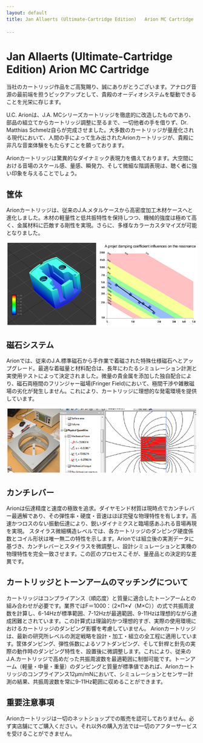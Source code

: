 ```yaml
---
layout: default
title: Jan Allaerts (Ultimate-Cartridge Edition)   Arion MC Cartridge

---
```


# Jan Allaerts (Ultimate-Cartridge Edition)   Arion MC Cartridge

当社のカートリッジ作品をご高覧賜り、誠にありがとうございます。アナログ音源の最前端を担うピックアップとして、貴殿のオーディオシステムを駆動できることを光栄に存じます。

U.C. Arionは、J.A. MCシリーズカートリッジを徹底的に改造したものであり、部品の組立てからカートリッジ調整に至るまで、一切他者の手を借りず、Dr. Matthias Schmelz自らが完成させました。大多数のカートリッジが量産化される現代において、人間の手によって生み出されたArionカートリッジが、貴殿に非凡な音楽体験をもたらすことを願っております。

Arionカートリッジは驚異的なダイナミック表現力を備えております。大空間における音場のスケール感、量感、瞬発力、そして微細な階調表現は、聴く者に強い印象を与えることでしょう。

## 筐体
Arionカートリッジは、従来のJ.A.メタルケースから高密度加工木材ケースへと進化しました。木材の軽量性と低共振特性を保持しつつ、機械的強度は極めて高く、金属材料に匹敵する剛性を実現。さらに、多様なカラーカスタマイズが可能となりました。

![JA1](/resource/Cartridges/JA1.png)


## 磁石システム

Arionでは、従来のJ.A.標準磁石から手作業で着磁された特殊仕様磁石へとアップグレード。最適な着磁量と材料配合は、長年にわたるシミュレーション計測と実使用テストによって決定されました。微量の貴金属を添加した独自配合により、磁石両極間のフリンジャー磁場(Fringer Field)において、極間干渉や雑散磁場の劣化が発生しません。これにより、カートリッジに理想的な発電環境を提供しています。

![JA1](/resource/Cartridges/JA2.png)


## カンチレバー

Arionは伝達精度と速度の極致を追求。ダイヤモンド材質は現時点でカンチレバー最適解であり、その弾性率・硬度・音速はほぼ完璧な物理特性を有します。高速かつロスのない振動伝達により、鋭いダイナミクスと臨場感あふれる音場再現を実現。
スタイラス微細構造レベルでは、各カートリッジのダンピング硬度係数とコイル形状は唯一無二の特性を示します。Arionでは組立後の実測データに基づき、カンチレバーとスタイラスを微調整し、設計シミュレーションと実機の物理特性を完全一致させます。この匠のプロセスこそが、量産品との決定的な差異です。

## カートリッジとトーンアームのマッチングについて

カートリッジはコンプライアンス（順応度）と質量に適合したトーンアームとの組み合わせが必要です。業界ではF＝1000：（2×Π×√（M×C））の式で共振周波数を計算し、6-14Hzが標準範囲、7-12Hzが最適範囲、9-11Hzは理想的ながら達成困難とされています。この計算式は理論的かつ理想的すぎ、実際の使用環境におけるカートリッジのダンピング影響を考慮していません。
Arionカートリッジは、最新の研究所レベルの測定戦略を設計・加工・組立の全工程に適用しています。筐体ダンピング、弾性係数によるソフトダンピング、そして針桿と針先の実際の動作時のダンピング特性を、設置後に微調整します。これにより、従来のJ.A.カートリッジで高めだった共振周波数を最適範囲に制御可能です。トーンアーム（軽量・中量・重量）のダンピングと質量が標準値であれば、Arionカートリッジのコンプライアンス12μm/mNにおいて、シミュレーションとセンサー計測の結果、共振周波数を常に9-11Hz範囲に収めることができます。

## 重要注意事項

Arionカートリッジは一切のネットショップでの販売を認可しておりません。必ず実店舗にてご購入ください。それ以外の購入方法では一切のアフターサービスを受けることができません。

